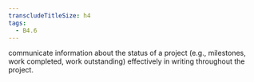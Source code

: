 ```yaml
---
transcludeTitleSize: h4
tags:
  - B4.6
---
```

communicate information about the status of a project (e.g., milestones, work completed, work outstanding) effectively in writing throughout the project.
